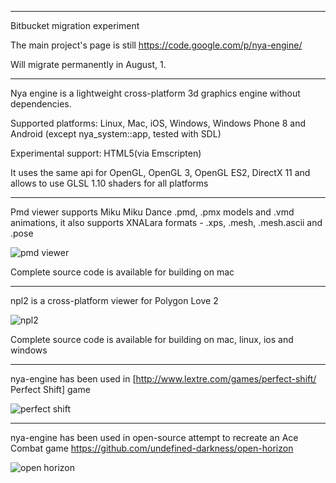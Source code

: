 -----

Bitbucket migration experiment

The main project's page is still https://code.google.com/p/nya-engine/

Will migrate permanently in August, 1.

-----


Nya engine is a lightweight cross-platform 3d graphics engine without dependencies.

Supported platforms: Linux, Mac, iOS, Windows, Windows Phone 8 and Android (except nya_system::app, tested with SDL)

Experimental support: HTML5(via Emscripten) 

It uses the same api for OpenGL, OpenGL 3, OpenGL ES2, DirectX 11 and allows to use GLSL 1.10 shaders for all platforms

-----

Pmd viewer supports Miku Miku Dance .pmd, .pmx models and .vmd animations,
it also supports XNALara formats - .xps, .mesh, .mesh.ascii and .pose

![pmd viewer](https://bitbucket.org/repo/gMopLE/images/1822047580-pmd_viewer-screenshot1.png)

Complete source code is available for building on mac

-----

npl2 is a cross-platform viewer for Polygon Love 2

![npl2](http://nya-engine.googlecode.com/files/npl2-screenshot1.png)

Complete source code is available for building on mac, linux, ios and windows

-----

nya-engine has been used in [http://www.lextre.com/games/perfect-shift/ Perfect Shift] game

![perfect shift](https://bitbucket.org/repo/gMopLE/images/573291807-perfect_shift.png)

-----

nya-engine has been used in open-source attempt to recreate an Ace Combat game https://github.com/undefined-darkness/open-horizon

![open horizon](http://zxstudio.org/blog/wp-content/uploads/2015/04/open-horizon-progress-report-01.png)